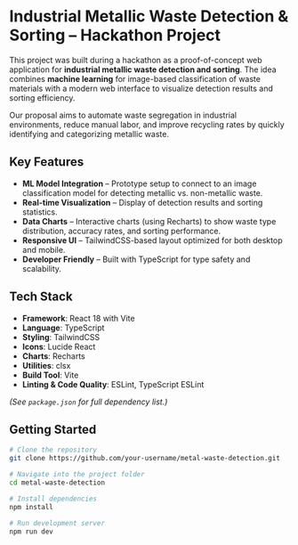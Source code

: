 # Industrial Metallic Waste Detection & Sorting – Hackathon Project

This project was built during a hackathon as a proof-of-concept web application for **industrial metallic waste detection and sorting**. The idea combines **machine learning** for image-based classification of waste materials with a modern web interface to visualize detection results and sorting efficiency.

Our proposal aims to automate waste segregation in industrial environments, reduce manual labor, and improve recycling rates by quickly identifying and categorizing metallic waste.

## Key Features

- **ML Model Integration** – Prototype setup to connect to an image classification model for detecting metallic vs. non-metallic waste.
- **Real-time Visualization** – Display of detection results and sorting statistics.
- **Data Charts** – Interactive charts (using Recharts) to show waste type distribution, accuracy rates, and sorting performance.
- **Responsive UI** – TailwindCSS-based layout optimized for both desktop and mobile.
- **Developer Friendly** – Built with TypeScript for type safety and scalability.

## Tech Stack

- **Framework**: React 18 with Vite
- **Language**: TypeScript
- **Styling**: TailwindCSS
- **Icons**: Lucide React
- **Charts**: Recharts
- **Utilities**: clsx
- **Build Tool**: Vite
- **Linting & Code Quality**: ESLint, TypeScript ESLint

*(See `package.json` for full dependency list.)*

## Getting Started

```bash
# Clone the repository
git clone https://github.com/your-username/metal-waste-detection.git

# Navigate into the project folder
cd metal-waste-detection

# Install dependencies
npm install

# Run development server
npm run dev
